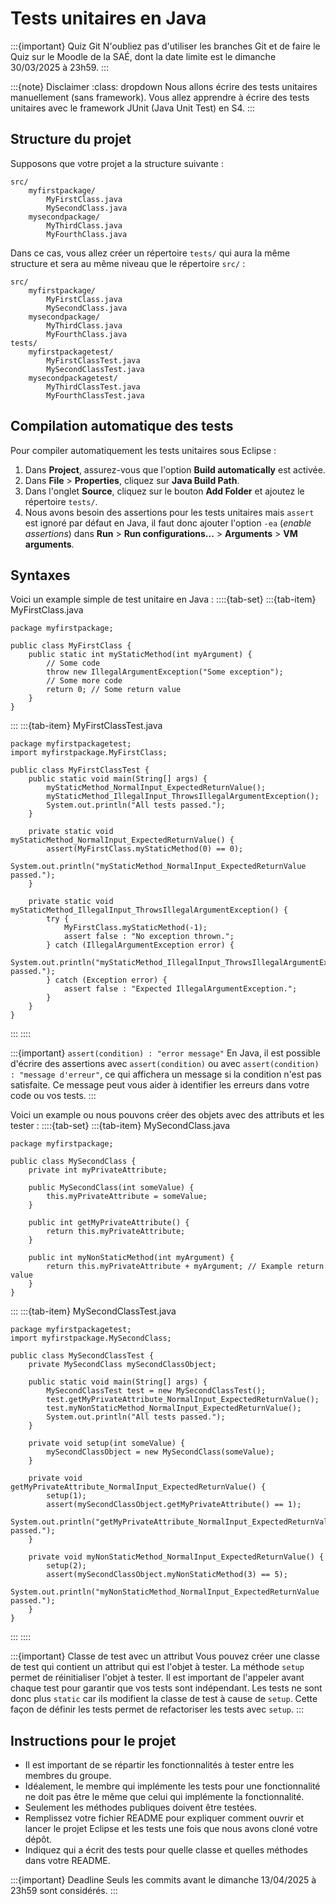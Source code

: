 # Tests unitaires en Java

:::{important} Quiz Git
N'oubliez pas d'utiliser les branches Git et de faire le Quiz sur le Moodle de la SAÉ, dont la date limite est le dimanche 30/03/2025 à 23h59.
:::

:::{note} Disclaimer
:class: dropdown
Nous allons écrire des tests unitaires manuellement (sans framework).
Vous allez apprendre à écrire des tests unitaires avec le framework JUnit (Java Unit Test) en S4.
:::

## Structure du projet

Supposons que votre projet a la structure suivante :
```{code}
src/
    myfirstpackage/
        MyFirstClass.java
        MySecondClass.java
    mysecondpackage/
        MyThirdClass.java
        MyFourthClass.java
```

Dans ce cas, vous allez créer un répertoire `tests/` qui aura la même structure et sera au même niveau que le répertoire `src/` :
```{code}
src/
    myfirstpackage/
        MyFirstClass.java
        MySecondClass.java
    mysecondpackage/
        MyThirdClass.java
        MyFourthClass.java
tests/
    myfirstpackagetest/
        MyFirstClassTest.java
        MySecondClassTest.java
    mysecondpackagetest/
        MyThirdClassTest.java
        MyFourthClassTest.java
```

## Compilation automatique des tests

Pour compiler automatiquement les tests unitaires sous Eclipse :
1. Dans **Project**, assurez-vous que l'option **Build automatically** est activée.
2. Dans **File** > **Properties**, cliquez sur **Java Build Path**.
3. Dans l'onglet **Source**, cliquez sur le bouton **Add Folder** et ajoutez le répertoire `tests/`.
4. Nous avons besoin des assertions pour les tests unitaires mais `assert` est ignoré par défaut en Java, il faut donc ajouter l'option `-ea` (*enable assertions*) dans **Run** > **Run configurations...** > **Arguments** > **VM arguments**.

## Syntaxes

Voici un example simple de test unitaire en Java :
::::{tab-set}
:::{tab-item} MyFirstClass.java
```{code} java
package myfirstpackage;

public class MyFirstClass {
    public static int myStaticMethod(int myArgument) {
        // Some code
        throw new IllegalArgumentException("Some exception");
        // Some more code
        return 0; // Some return value
    }
}
```
:::
:::{tab-item} MyFirstClassTest.java
```{code} java
package myfirstpackagetest;
import myfirstpackage.MyFirstClass;

public class MyFirstClassTest {
    public static void main(String[] args) {
        myStaticMethod_NormalInput_ExpectedReturnValue();
        myStaticMethod_IllegalInput_ThrowsIllegalArgumentException();
        System.out.println("All tests passed.");
    }

    private static void myStaticMethod_NormalInput_ExpectedReturnValue() {
        assert(MyFirstClass.myStaticMethod(0) == 0);
        System.out.println("myStaticMethod_NormalInput_ExpectedReturnValue passed.");
    }

    private static void myStaticMethod_IllegalInput_ThrowsIllegalArgumentException() {
        try {
            MyFirstClass.myStaticMethod(-1);
            assert false : "No exception thrown.";
        } catch (IllegalArgumentException error) {
            System.out.println("myStaticMethod_IllegalInput_ThrowsIllegalArgumentException passed.");
        } catch (Exception error) {
            assert false : "Expected IllegalArgumentException.";
        }
    }
}
```
:::
::::

:::{important} `assert(condition) : "error message"`
En Java, il est possible d'écrire des assertions avec `assert(condition)` ou avec `assert(condition) : "message d'erreur"`, ce qui affichera un message si la condition n'est pas satisfaite. Ce message peut vous aider à identifier les erreurs dans votre code ou vos tests.
:::

Voici un example ou nous pouvons créer des objets avec des attributs et les tester :
::::{tab-set}
:::{tab-item} MySecondClass.java
```{code} java
package myfirstpackage;

public class MySecondClass {
    private int myPrivateAttribute;

    public MySecondClass(int someValue) {
        this.myPrivateAttribute = someValue;
    }

    public int getMyPrivateAttribute() {
        return this.myPrivateAttribute;
    }

    public int myNonStaticMethod(int myArgument) {
        return this.myPrivateAttribute + myArgument; // Example return value
    }
}
```
:::
:::{tab-item} MySecondClassTest.java
```{code} java
package myfirstpackagetest;
import myfirstpackage.MySecondClass;

public class MySecondClassTest {
    private MySecondClass mySecondClassObject;

    public static void main(String[] args) {
        MySecondClassTest test = new MySecondClassTest();
        test.getMyPrivateAttribute_NormalInput_ExpectedReturnValue();
        test.myNonStaticMethod_NormalInput_ExpectedReturnValue();
        System.out.println("All tests passed.");
    }

    private void setup(int someValue) {
        mySecondClassObject = new MySecondClass(someValue);
    }

    private void getMyPrivateAttribute_NormalInput_ExpectedReturnValue() {
        setup(1);
        assert(mySecondClassObject.getMyPrivateAttribute() == 1);
        System.out.println("getMyPrivateAttribute_NormalInput_ExpectedReturnValue passed.");
    }

    private void myNonStaticMethod_NormalInput_ExpectedReturnValue() {
        setup(2);
        assert(mySecondClassObject.myNonStaticMethod(3) == 5);
        System.out.println("myNonStaticMethod_NormalInput_ExpectedReturnValue passed.");
    }
}
```
:::
::::

:::{important} Classe de test avec un attribut
Vous pouvez créer une classe de test qui contient un attribut qui est l'objet à tester.
La méthode `setup` permet de réinitialiser l'objet à tester. Il est important de l'appeler avant chaque test pour garantir que vos tests sont indépendant.
Les tests ne sont donc plus `static` car ils modifient la classe de test à cause de `setup`.
Cette façon de définir les tests permet de refactoriser les tests avec `setup`.
:::

## Instructions pour le projet

- Il est important de se répartir les fonctionnalités à tester entre les membres du groupe.
- Idéalement, le membre qui implémente les tests pour une fonctionnalité ne doit pas être le même que celui qui implémente la fonctionnalité.
- Seulement les méthodes publiques doivent être testées.
- Remplissez votre fichier README pour expliquer comment ouvrir et lancer le projet Eclipse et les tests une fois que nous avons cloné votre dépôt.
- Indiquez qui a écrit des tests pour quelle classe et quelles méthodes dans votre README.

:::{important} Deadline
Seuls les commits avant le dimanche 13/04/2025 à 23h59 sont considérés.
:::